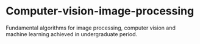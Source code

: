 # Computer-vision-image-processing
Fundamental algorithms for image processing, computer vision and machine learning achieved in undergraduate period.
